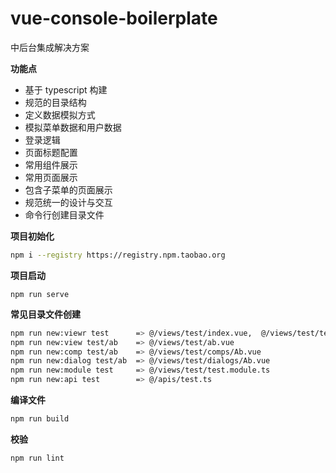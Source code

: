 # vue-console-boilerplate

中后台集成解决方案

**功能点**

- 基于 typescript 构建
- 规范的目录结构
- 定义数据模拟方式
- 模拟菜单数据和用户数据
- 登录逻辑
- 页面标题配置
- 常用组件展示
- 常用页面展示
- 包含子菜单的页面展示
- 规范统一的设计与交互
- 命令行创建目录文件

**项目初始化**
``` bash
npm i --registry https://registry.npm.taobao.org
```

**项目启动**
```
npm run serve
```

**常见目录文件创建**
``` bash
npm run new:viewr test      => @/views/test/index.vue,  @/views/test/test.router.ts
npm run new:view test/ab    => @/views/test/ab.vue
npm run new:comp test/ab    => @/views/test/comps/Ab.vue
npm run new:dialog test/ab  => @/views/test/dialogs/Ab.vue 
npm run new:module test     => @/views/test/test.module.ts 
npm run new:api test        => @/apis/test.ts
```

**编译文件**
``` bash
npm run build
```

**校验**
``` bash
npm run lint
```

